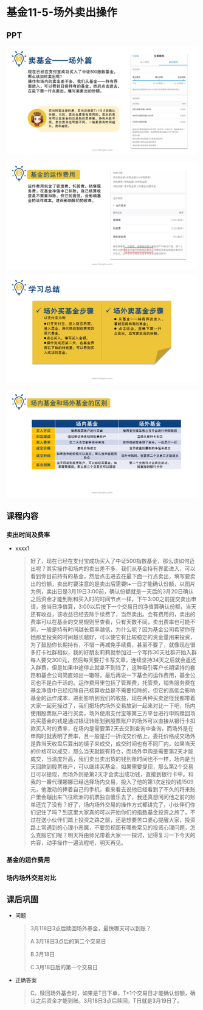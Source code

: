 # 基金11-5-场外卖出操作

## PPT

![课程ppt](assets/11-5-1.jpeg)

![课程ppt](assets/11-5-2.jpeg)

![课程ppt](assets/11-5-3.jpeg)

![课程ppt](assets/11-5-4.jpeg)

## 课程内容

### 卖出时间及费率

- xxxx1

  > 好了，现在已经在支付宝成功买入了中证500指数基金，那么该如何迈出呢？其实操作和场内的卖出差不多，我们从基金持有界面进入，可以看到你目前持有的基金，然后点击进去在最下面一行点卖出，填写要卖出的份额，卖出时要注意的是卖出后需要t+一日才能确认份额，以图片为例，卖出日是3月19日3:00前，确认份额就是一天后的3月20日确认之后资金才能到账和买入时的时间节点一样，下午3:00之前提交卖出申请，按当日净值算，3:00以后按下一个交易日的净值算确认份额，当天还有收益，该收益已经去除手续费了，当然卖出。会有费用的，卖出的费率可以在基金的交易规则里查看，只有天数不同，卖出费率也可能不同，一般是持有时间越长费率越低，为什么呢？因为基金公司希望你在她那里投资的时间越长越好，可以使它有比较稳定的资金量用来投资，为了鼓励你长期持有，不惜一再减免手续费，甚至不要了，就像现在很多打卡社群相似，我的好朋友莉莉就参加过一个写作30天社群开始入群每人要交300元，然后每天要打卡写文章，连续坚持34天之后就会返还入群费，但是如果中途停止就拿不到钱了，这种吸引客户长期坚持的套路和基金公司简直如出一辙呀，最后再说一下基金的运作费用，基金公司也不是白干活的。运作费用里包括了管理费，托管费，销售服务费在基金净值中已经扣除自己核算收益是不需要扣除的，但它的高低会影响基金的运作成本，进而影响到我们的收益，现在两种买卖途径我都带着大家一起死操过了，我们把场内场外交易放到一起来对比一下吧，场内使用股票账户进行买卖，场外使用支付宝等第三方平台进行申购赎回场内买基金的钱是通过银证转账划到股票账户的场外可以直接从银行卡扣款买入时的费率，在场内是需要第2天去交割查询中查询，而场外是在申购时就表明了费率，且一般是打一折成交价格上。委托价格成交场外是靠当天收盘后算出的镜子来成交，成交时间也有不同厂内，如果当天的价格可以成交，那么当天就能有持仓，而场外申购是需要第2天才能成交，当温度升高，我们卖出卖出货的钱到账时间也不一样，场内是当天回款到股票账户，可以继续买基金，如果需要提现，那么第2个交易日可以提现，而场外则是第2天才会卖出成功钱，直接到银行卡中。和我的一番代理娜娜已经选择场内交易，投入了他的第1次定投的钱1509元，他激动的捧着自己的手机，看来看去说他已经看到了不久的将来账户里会蹦出来飞往欧洲的机票独自傻乐去了，我还真想问问他之前的账单还完了没有？好了，场内场外交易的操作方式都讲完了，小伙伴们你们记住了吗？到这里大家真的可以开始你们的指数基金投资之旅了，不过在送小伙伴们踏上投资之路之前，还是想要苦口婆心提醒大家，投资路上常遇到的心理小恶魔，不要忽视那有哪些常见的投资心理问题，怎么克服它们呢？明天将由师兄带着大家一一探讨，记得复习一下今天的内容，动手操作一遍流程吧，明天再见。

### 基金的运作费用

### 场内场外交易对比

## 课后巩固

- 问题

  > 3月118日3点后赎回场外基金，最快哪天可以到账？
  >
  > A.3月18日3点后的第二个交易日
  >
  > B.3月18日
  >
  > C.3月18日后的第一个交易日

- 正确答案

  > C。赎回场外基金时，如果是T日下单，T+1个交易日才能确认份额，确认之后资金才能到账。3月18日3点后赎回，T日就是3月19日了。